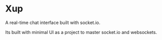 # Xup
A real-time chat interface built with socket.io.

Its built with minimal UI as a project to master socket.io and websockets.
